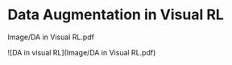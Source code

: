 # Data Augmentation in Visual RL

Image/DA in Visual RL.pdf

![DA in visual RL](Image/DA in Visual RL.pdf)
